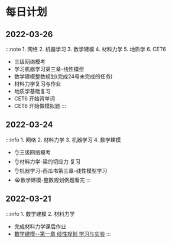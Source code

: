 # 每日计划
## 2022-03-26
:::note 1. 网络 2. 机器学习 3. 数学建模 4. 材料力学 5. 地质学 6. CET6
- 三级网络模考
- 学习机器学习第三章-线性模型
- 数学建模整数规划(完成24号未完成的任务)
- 材料力学复习与作业
- 地质学基础复习
- CET6 开始背单词
- CET6 开始做模拟题
:::

## 2022-03-24
:::info 1. 网络 2. 材料力学 3. 机器学习 4. 数学建模
- 👌三级网络模考
- 👌材料力学-梁的切应力 复习
- 👌机器学习-西瓜书第三章-线性模型学习
- 😭数学建模-整数规划例题看完
:::

## 2022-03-21
:::info 1. 数学建模 2. 材料力学
- 完成材料力学课后作业
- [数学建模--第一章 线性规划 学习与实验](../docs/mathmodel/linear_programing)
::: 